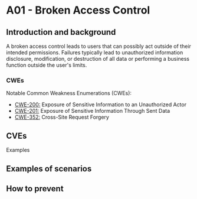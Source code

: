 # A01 - Broken Access Control

## Introduction and background

A broken access control leads to users that can possibly act outside of their
intended permissions. Failures typically lead to unauthorized information
disclosure, modification, or destruction of all data or performing a business
function outside the user's limits. 

### CWEs

Notable Common Weakness Enumerations (CWEs):

- [CWE-200:](https://cwe.mitre.org/data/definitions/200.html) Exposure of
Sensitive Information to an Unauthorized Actor
- [CWE-201:](https://cwe.mitre.org/data/definitions/201.html) Exposure of
Sensitive Information Through Sent Data
- [CWE-352:](https://cwe.mitre.org/data/definitions/352.html) Cross-Site
Request Forgery

## CVEs

Examples

## Examples of scenarios

## How to prevent

